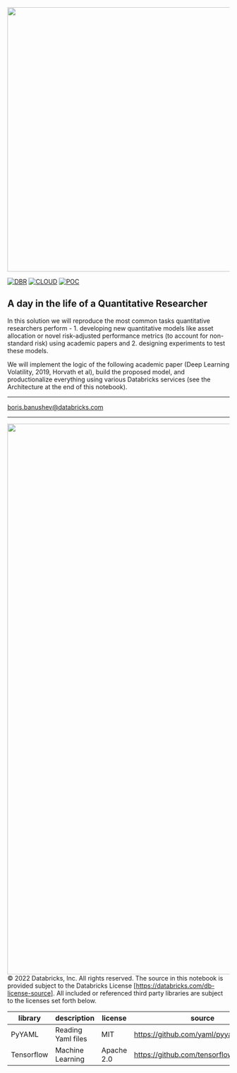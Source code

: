 <img src=https://d1r5llqwmkrl74.cloudfront.net/notebooks/fsi/fs-lakehouse-logo-transparent.png width="600px">

[![DBR](https://img.shields.io/badge/DBR-10.4ML-red?logo=databricks&style=for-the-badge)](https://docs.databricks.com/release-notes/runtime/10.4ml.html)
[![CLOUD](https://img.shields.io/badge/CLOUD-ALL-blue?logo=googlecloud&style=for-the-badge)](https://cloud.google.com/databricks)
[![POC](https://img.shields.io/badge/POC-10_days-green?style=for-the-badge)](https://databricks.com/try-databricks)

## A day in the life of a Quantitative Researcher

In this solution we will reproduce the most common tasks quantitative researchers perform - 1. developing new quantitative models like asset allocation or novel risk-adjusted performance metrics (to account for non-standard risk) using academic papers and 2. designing experiments to test these models.

We will implement the logic of the following academic paper (Deep Learning Volatility, 2019, Horvath et al), build the proposed model, and productionalize everything using various Databricks services (see the Architecture at the end of this notebook).

___
<boris.banushev@databricks.com>

___


<img src='https://bbb-databricks-demo-assets.s3.amazonaws.com/IV_arch.png' style="float: left" width="1250px" />

___

&copy; 2022 Databricks, Inc. All rights reserved. The source in this notebook is provided subject to the Databricks License [https://databricks.com/db-license-source].  All included or referenced third party libraries are subject to the licenses set forth below.

| library                                | description             | license    | source                                              |
|----------------------------------------|-------------------------|------------|-----------------------------------------------------|
| PyYAML                                 | Reading Yaml files      | MIT        | https://github.com/yaml/pyyaml                      |
| Tensorflow                             | Machine Learning        | Apache 2.0 | https://github.com/tensorflow/tensorflow            |